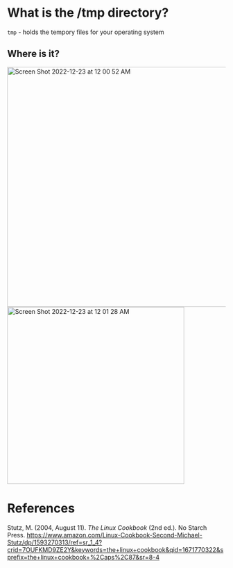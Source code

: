# What is the /tmp directory? 

<code>tmp</code> - holds the tempory files for your operating system 

## Where is it? 
<img width="553" alt="Screen Shot 2022-12-23 at 12 00 52 AM" src="https://user-images.githubusercontent.com/109105989/209274087-4f969024-1967-4f95-8b17-bb461935f5c0.png">

<img width="408" alt="Screen Shot 2022-12-23 at 12 01 28 AM" src="https://user-images.githubusercontent.com/109105989/209274213-1d71842b-57c8-4069-9147-eec3d1dbcaf6.png">




# References
Stutz, M. (2004, August 11). *The Linux Cookbook* (2nd ed.). No Starch Press. <https://www.amazon.com/Linux-Cookbook-Second-Michael-Stutz/dp/1593270313/ref=sr_1_4?crid=7OUFKMD9ZE2Y&keywords=the+linux+cookbook&qid=1671770322&sprefix=the+linux+cookbook+%2Caps%2C87&sr=8-4>
